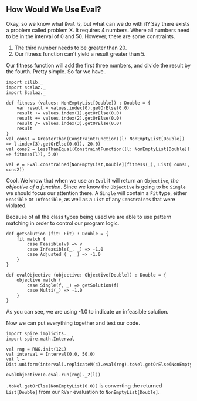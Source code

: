 ## How Would We Use Eval?

Okay, so we know what `Eval` *is*, but what can we do with it?
Say there exists a problem called problem X.
It requires 4 numbers.
Where all numbers need to be in the interval of 0 and 50. 
However, there are some constraints. 

1. The third number needs to be greater than 20.
2. Our fitness function can't yield a result greater than 5.

Our fitness function will add the first three numbers, and divide the result by the fourth.
Pretty simple. So far we have..

```tut:book:invisible
import cilib._ 
import scalaz._
import Scalaz._
```
```tut:book:silent
def fitness (values: NonEmptyList[Double]) : Double = {
    var result = values.index(0).getOrElse(0.0)
    result += values.index(1).getOrElse(0.0)
    result += values.index(2).getOrElse(0.0)
    result /= values.index(3).getOrElse(0.0)
    result
}
val cons1 = GreaterThan(ConstraintFunction((l: NonEmptyList[Double]) => l.index(3).getOrElse(0.0)), 20.0)
val cons2 = LessThanEqual(ConstraintFunction((l: NonEmptyList[Double]) => fitness(l)), 5.0)

val e = Eval.constrained[NonEmptyList,Double](fitness(_), List( cons1, cons2))
```

Cool. We know that when we use an `Eval` it will return an `Objective`, *the objective of a function*.
Since we know the `Objective` is going to be `Single` we should focus our attention there.
A `Single` will contain a `Fit` type, either `Feasible` or `Infeasible`, as well as a `List` of
any `Constraints` that were violated.

Because of all the class types being used we are able to use pattern matching in order to control our
program logic.

```tut:book:silent
def getSolution (fit: Fit) : Double = {
    fit match {
        case Feasible(v) => v
        case Infeasible(_, _) => -1.0
        case Adjusted (_, _) => -1.0        
    }
}

def evalObjective (objective: Objective[Double]) : Double = {
    objective match {
        case Single(f, _) => getSolution(f)
        case Multi(_) => -1.0
    }
}
```

As you can see, we are using -1.0 to indicate an infeasible solution. 

Now we can put everything together and test our code.

```tut:book:invisible
import spire.implicits._
import spire.math.Interval
```
```tut:book:silent
val rng = RNG.init(12L)
val interval = Interval(0.0, 50.0)
val l = Dist.uniform(interval).replicateM(4).eval(rng).toNel.getOrElse(NonEmptyList(0.0))
```
```tut:book
evalObjective(e.eval.run(rng)._2(l))
```
`.toNel.getOrElse(NonEmptyList(0.0))` is converting the returned `List[Double]` from our `RVar` evaluation to `NonEmptyList[Double]`.